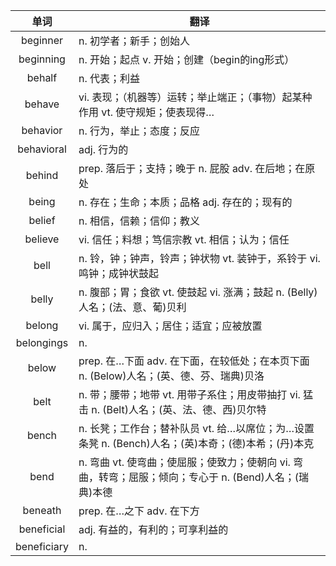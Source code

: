 |单词|翻译  |
|:--:|--| 
|	beginner  		|		n. 初学者；新手；创始人	|		
|	beginning  		|		n. 开始；起点 v. 开始；创建（begin的ing形式）	|		
|	behalf  		|		n. 代表；利益	|		
|	behave  		|		vi. 表现；（机器等）运转；举止端正；（事物）起某种作用 vt. 使守规矩；使表现得…	|		
|	behavior  		|		n. 行为，举止；态度；反应	|		
|	behavioral  		|		adj. 行为的	|		
|	behind  		|		prep. 落后于；支持；晚于 n. 屁股 adv. 在后地；在原处	|		
|	being  		|		n. 存在；生命；本质；品格 adj. 存在的；现有的	|		
|	belief  		|		n. 相信，信赖；信仰；教义	|		
|	believe  		|		vi. 信任；料想；笃信宗教 vt. 相信；认为；信任	|		
|	bell  		|		n. 铃，钟；钟声，铃声；钟状物 vt. 装钟于，系铃于 vi. 鸣钟；成钟状鼓起	|		
|	belly  		|		n. 腹部；胃；食欲 vt. 使鼓起 vi. 涨满；鼓起 n. (Belly)人名；(法、意、葡)贝利	|		
|	belong  		|		vi. 属于，应归入；居住；适宜；应被放置	|		
|	belongings  		|		n. 	|		
|	below  		|		prep. 在…下面 adv. 在下面，在较低处；在本页下面 n. (Below)人名；(英、德、芬、瑞典)贝洛	|		
|	belt  		|		n. 带；腰带；地带 vt. 用带子系住；用皮带抽打 vi. 猛击 n. (Belt)人名；(英、法、德、西)贝尔特	|		
|	bench  		|		n. 长凳；工作台；替补队员 vt. 给…以席位；为…设置条凳 n. (Bench)人名；(英)本奇；(德)本希；(丹)本克	|		
|	bend  		|		n. 弯曲 vt. 使弯曲；使屈服；使致力；使朝向 vi. 弯曲，转弯；屈服；倾向；专心于 n. (Bend)人名；(瑞典)本德	|		
|	beneath  		|		prep. 在…之下 adv. 在下方	|		
|	beneficial  		|		adj. 有益的，有利的；可享利益的	|		
|	beneficiary  		|		n. 	|
